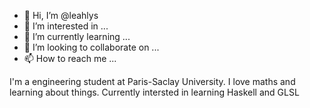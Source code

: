 - 👋 Hi, I’m @leahlys
- 👀 I’m interested in ...
- 🌱 I’m currently learning ...
- 💞️ I’m looking to collaborate on ...
- 📫 How to reach me ...

<!---
leahlys/leahlys is a ✨ special ✨ repository because its `README.md` (this file) appears on your GitHub profile.
You can click the Preview link to take a look at your changes.
--->

I'm a engineering student at Paris-Saclay University. I love maths and learning about things.
Currently intersted in learning Haskell and GLSL
